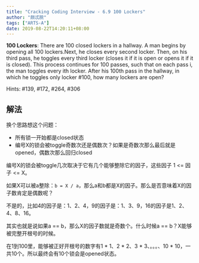 ```yaml
---
title: "Cracking Coding Interview - 6.9 100 Lockers"
author: "颇忒脱"
tags: ["ARTS-A"]
date: 2019-08-22T14:20:11+08:00
---
```


<!--more-->

**100 Lockers**: There are 100 closed lockers in a hallway. A man begins by opening all 100 lockers.Next, he closes every second locker. Then, on his third pass, he toggles every third locker (closes it if it is open or opens it if it is closed). This process continues for 100 passes, such that on each pass i, the man toggles every ith locker. After his 100th pass in the hallway, in which he toggles only locker #100, how many lockers are open?

Hints: #139, #172, #264, #306

## 解法

换个思路想这个问题：

* 所有锁一开始都是closed状态
* 编号X的锁会被toggle奇数次还是偶数次？如果是奇数次那么最后就是opened，偶数次那么回归closed

编号X的锁会被toggle几次取决于它有几个能够整除它的因子，这些因子 1 <= 因子 <= X。

如果X可以被a整除：`b = X / a`，那么a和b都是X的因子。那么是否意味着X的因子数肯定是偶数呢？

不是的，比如4的因子是：1、2、4，9的因子是：1、3、9，16的因子是1、2、4、8、16。

其实也就是说如果a == b，那么X的因子数就是奇数个。什么时候a == b？X能够被完整开根号的时候。

在1到100里，能够被正好开根号的数字有1 * 1、2 * 2、3 * 3、。。。、10 * 10，一共10个。所以最终会有10个锁会是opened状态。